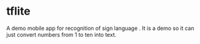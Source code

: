 # tflite

A demo mobile app for recognition of sign language .
It is a demo so it can just convert numbers from 1 to ten into text. 
